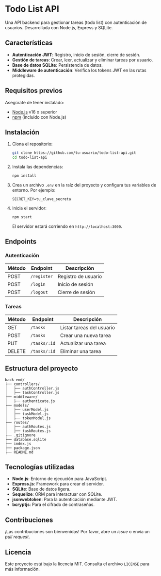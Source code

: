 # Todo List API

Una API backend para gestionar tareas (todo list) con autenticación de usuarios. Desarrollada con Node.js, Express y SQLite.

## Características

- **Autenticación JWT**: Registro, inicio de sesión, cierre de sesión.
- **Gestión de tareas**: Crear, leer, actualizar y eliminar tareas por usuario.
- **Base de datos SQLite**: Persistencia de datos.
- **Middleware de autenticación**: Verifica los tokens JWT en las rutas protegidas.

## Requisitos previos

Asegúrate de tener instalado:

- [Node.js](https://nodejs.org/) v16 o superior
- [npm](https://www.npmjs.com/) (incluido con Node.js)

## Instalación

1. Clona el repositorio:

   ```bash
   git clone https://github.com/tu-usuario/todo-list-api.git
   cd todo-list-api
   ```

2. Instala las dependencias:

   ```bash
   npm install
   ```

3. Crea un archivo `.env` en la raíz del proyecto y configura tus variables de entorno. Por ejemplo:

   ```plaintext
   SECRET_KEY=tu_clave_secreta
   ```

4. Inicia el servidor:

   ```bash
   npm start
   ```

   El servidor estará corriendo en `http://localhost:3000`.

## Endpoints

### Autenticación

| Método | Endpoint       | Descripción            |
|--------|----------------|------------------------|
| POST   | `/register`    | Registro de usuario    |
| POST   | `/login`       | Inicio de sesión       |
| POST   | `/logout`      | Cierre de sesión       |

### Tareas

| Método | Endpoint          | Descripción                  |
|--------|-------------------|------------------------------|
| GET    | `/tasks`          | Listar tareas del usuario    |
| POST   | `/tasks`          | Crear una nueva tarea        |
| PUT    | `/tasks/:id`      | Actualizar una tarea         |
| DELETE | `/tasks/:id`      | Eliminar una tarea           |

## Estructura del proyecto

```
back-end/
├── controllers/
│   ├── authController.js
│   ├── taskController.js
├── middleware/
│   ├── authenticate.js
├── models/
│   ├── userModel.js
│   ├── taskModel.js
│   ├── tokenModel.js
├── routes/
│   ├── authRoutes.js
│   ├── taskRoutes.js
├── .gitignore
├── database.sqlite
├── index.js
├── package.json
├── README.md
```

## Tecnologías utilizadas

- **Node.js**: Entorno de ejecución para JavaScript.
- **Express.js**: Framework para crear el servidor.
- **SQLite**: Base de datos ligera.
- **Sequelize**: ORM para interactuar con SQLite.
- **jsonwebtoken**: Para la autenticación mediante JWT.
- **bcryptjs**: Para el cifrado de contraseñas.

## Contribuciones

¡Las contribuciones son bienvenidas! Por favor, abre un *issue* o envía un *pull request*.

## Licencia

Este proyecto está bajo la licencia MIT. Consulta el archivo `LICENSE` para más información.